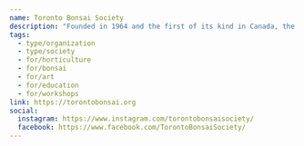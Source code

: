 ```yaml
---
name: Toronto Bonsai Society
description: "Founded in 1964 and the first of its kind in Canada, the Toronto Bonsai Society is a not-for-profit organization devoted to the learning, practice and teaching of the ancient art of bonsai. The society promotes bonsai through exhibitions, displays, workshops, online sessions, meetings, and newsletters, with annual spring and fall exhibitions showcasing members' trees."
tags:
  - type/organization
  - type/society
  - for/horticulture
  - for/bonsai
  - for/art
  - for/education
  - for/workshops
link: https://torontobonsai.org
social:
  instagram: https://www.instagram.com/torontobonsaisociety/
  facebook: https://www.facebook.com/TorontoBonsaiSociety/
---
```

